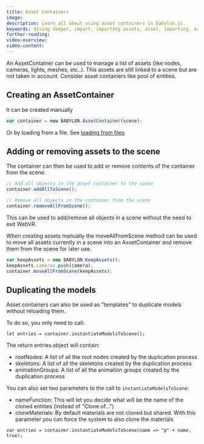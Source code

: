 ```yaml
---
title: Asset Containers
image:
description: Learn all about using asset containers in Babylon.js.
keywords: diving deeper, import, importing assets, asset, importing, asset containers
further-reading:
video-overview:
video-content:
---
```


An AssetContainer can be used to manage a list of assets (like nodes, cameras, lights, meshes, etc..). This assets are still linked to a scene but are not taken in account. Consider asset containers like pool of entities.

## Creating an AssetContainer

It can be created manually

```javascript
var container = new BABYLON.AssetContainer(scene);
```

Or by loading from a file. See [loading from files](/features/featuresDeepDive/importers/loadingFileTypes)

## Adding or removing assets to the scene

The container can then be used to add or remove contents of the container from the scene.

```javascript
// Add all objects in the asset container to the scene
container.addAllToScene();

// Remove all objects in the container from the scene
container.removeAllFromScene();
```

<Playground id="#5NFRVE#1" title="Asset Container Adding and Removing Assets" description="Simple Example of adding and removing asset container assets into your scene." image="/img/playgroundsAndNMEs/divingDeeperAssetContainer1.jpg"/>

This can be used to add/remove all objects in a scene without the need to exit WebVR. <Playground id="#JA1ND3#48" title="Asset Container Adding and Removing Assets in WebVR" description="Simple Example of adding and removing asset container assets into your WebVR scene." image="/img/playgroundsAndNMEs/divingDeeperAssetContainer2.jpg"/>

When creating assets manually the moveAllFromScene method can be used to move all assets currently in a scene into an AssetContainer and remove them from the scene for later use.

```javascript
var keepAssets = new BABYLON.KeepAssets();
keepAssets.cameras.push(camera);
container.moveAllFromScene(keepAssets);
```

<Playground id="#5NFRVE#3" title="Moving Assets Into an Asset Container" description="Simple Example of moving assets in a scene into an asset container."/>

## Duplicating the models

Asset containers can also be used as "templates" to duplicate models without reloading them.

To do so, you only need to call:

```
let entries = container.instantiateModelsToScene();
```

The return entries object will contain:

- rootNodes: A list of all the root nodes created by the duplication process
- skeletons: A list of all the skeletons created by the duplication process
- animationGroups: A list of all the animation groups created by the duplication process

<Playground id="#S7E00P" title="Instantiating Asset Container Assets" description="Simple Example of using asset containers as templates to dupliate assets in a scene." image="/img/playgroundsAndNMEs/divingDeeperAssetContainer3.jpg"/>

You can also set two parameters to the call to `instantiateModelsToScene`:

- nameFunction: This will let you decide what will be the name of the cloned entities (instead of "Clone of...")
- cloneMaterials: By default materials are not cloned but shared. With this parameter you can force the system to also clone the materials

```
var entries = container.instantiateModelsToScene(name => "p" + name, true);
```
